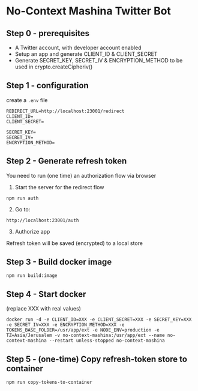 # No-Context Mashina Twitter Bot


## Step 0 - prerequisites

* A Twitter account, with developer account enabled
* Setup an app and generate CLIENT_ID & CLIENT_SECRET
* Generate SECRET_KEY, SECRET_IV & ENCRYPTION_METHOD to be used in crypto.createCipheriv()

## Step 1 - configuration
create a `.env` file
```properties
REDIRECT_URL=http://localhost:23001/redirect
CLIENT_ID=
CLIENT_SECRET=

SECRET_KEY=
SECRET_IV=
ENCRYPTION_METHOD=
```

## Step 2 - Generate refresh token

You need to run (one time) an authorization flow via browser

1. Start the server for the redirect flow
```shell
npm run auth
```
2. Go to:
```
http://localhost:23001/auth
```

3. Authorize app 

Refresh token will be saved (encrypted) to a local store


## Step 3 - Build docker image

```shell
npm run build:image
```


## Step 4 - Start docker

(replace XXX with real values)

```shell
docker run -d -e CLIENT_ID=XXX -e CLIENT_SECRET=XXX -e SECRET_KEY=XXX -e SECRET_IV=XXX -e ENCRYPTION_METHOD=XXX -e TOKENS_BASE_FOLDER=/usr/app/ext -e NODE_ENV=production -e TZ=Asia/Jerusalem -v no-context-mashina:/usr/app/ext --name no-context-mashina --restart unless-stopped no-context-mashina
```

## Step 5 - (one-time) Copy refresh-token store to container 

```shell
npm run copy-tokens-to-container
```

